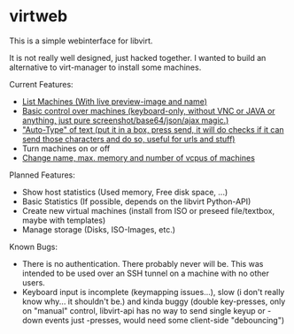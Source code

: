 # virtweb

This is a simple webinterface for libvirt.

It is not really well designed, just hacked together.
I wanted to build an alternative to virt-manager to install some machines.

Current Features:

 - [List Machines (With live preview-image and name)](screenshots/list.png)
 - [Basic control over machines (keyboard-only, without VNC or JAVA or anything, just pure screenshot/base64/json/ajax magic.)](screenshots/control.png)
 - ["Auto-Type" of text (put it in a box, press send, it will do checks if it can send those characters and do so, useful for urls and stuff)](screenshots/autotype.png)
 - Turn machines on or off
 - [Change name, max. memory and number of vcpus of machines](screenshots/edit.png)

Planned Features:

 - Show host statistics (Used memory, Free disk space, ...)
 - Basic Statistics (If possible, depends on the libvirt Python-API)
 - Create new virtual machines (install from ISO or preseed file/textbox, maybe with templates)
 - Manage storage (Disks, ISO-Images, etc.)

Known Bugs:

 - There is no authentication. There probably never will be. This was intended to be used over an SSH tunnel on a machine with no other users.
 - Keyboard input is incomplete (keymapping issues...), slow (i don't really know why... it shouldn't be.) and kinda buggy (double key-presses, only on "manual" control, libvirt-api has no way to send single keyup or -down events just -presses, would need some client-side "debouncing")
